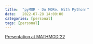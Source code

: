 ```yaml
---
title:  "pyMOR - Do MORe. With Python!"
date:   2022-07-28 14:00:00
categories: [personal]
tags: [personal]
---
```


[Presentation at MATHMOD'22](https://rene.fritze.me/22-mathmod/)
